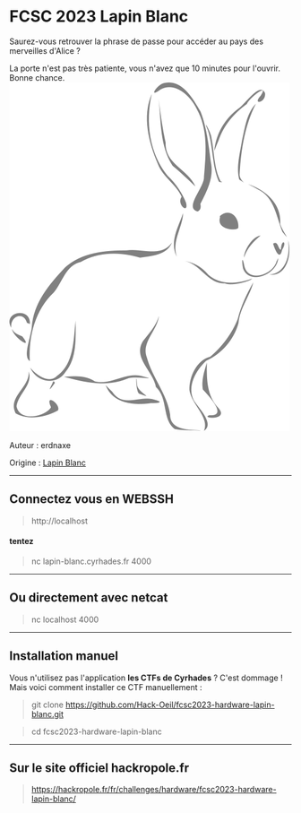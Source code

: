 # FCSC 2023 Lapin Blanc

Saurez-vous retrouver la phrase de passe pour accéder au pays des merveilles d'Alice ?

La porte n'est pas très patiente, vous n'avez que 10 minutes pour l'ouvrir. Bonne chance.
![lapin-blanc.svg](lapin-blanc.svg)

Auteur : erdnaxe

Origine : [Lapin Blanc](https://hackropole.fr/fr/challenges/hardware/fcsc2023-hardware-lapin-blanc/)


-----------

## Connectez vous en WEBSSH
> http://localhost

#### tentez 
> nc lapin-blanc.cyrhades.fr 4000

-----------

## Ou directement avec netcat
> nc localhost 4000


-----------


## Installation manuel
Vous n'utilisez pas l'application **les CTFs de Cyrhades** ? C'est dommage !
Mais voici comment installer ce CTF manuellement :

> git clone https://github.com/Hack-Oeil/fcsc2023-hardware-lapin-blanc.git

> cd fcsc2023-hardware-lapin-blanc


-----------


## Sur le site officiel hackropole.fr
> https://hackropole.fr/fr/challenges/hardware/fcsc2023-hardware-lapin-blanc/